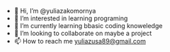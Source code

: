 - 👋 Hi, I’m @yuliazakomornya
- 👀 I’m interested in learning programing
- 🌱 I’m currently learning bbasic coding knoweledge 
- 💞️ I’m looking to collaborate on maybe a project
- 📫 How to reach me yuliazusa89@gmail.com

<!---
yuliazakomornya/yuliazakomornya is a ✨ special ✨ repository because its `README.md` (this file) appears on your GitHub profile.
You can click the Preview link to take a look at your changes.
--->
